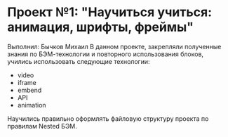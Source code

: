 # Проект №1: "Научиться учиться: анимация, шрифты, фреймы" #
Выполнил: Бычков Михаил
В данном проекте, закрепляли полученные знания по БЭМ-технологии и повторного использования блоков, учились использовать следующие технологии:

- video
- iframe
- embend
- API
- animation

Научились правильно оформлять файловую структуру проекта по правилам Nested БЭМ.
